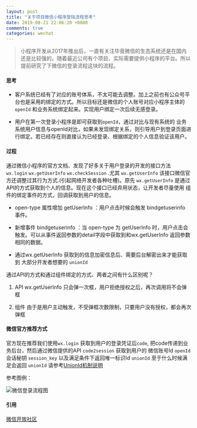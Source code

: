 ```yaml
---
layout: post
title: "关于项目微信小程序登陆流程思考"
date: 2019-08-21 22:06:20 +0800
comments: true
categories: wechat
---
```




> 小程序开发从2017年推出后，一直有关注毕竟微信的生态系统还是在国内还是比较强的。随着最近公司有个项目、实际需要提供小程序的平台。所以提前研究了下微信的登录流程这块的流程。


####  思考

- 客户系统已经有了对应的账号体系，不太可能去调整。加上之前也有公众号平台也是采用的绑定的方式。所以目标还是微信的个人账号对应小程序主体的 `openId` 和业务系统绑定起来。实现用户绑定一次后续无感登录。

- 用户在第一次登录小程序是即可获取到`openId`，通过对比与现有系统的 业务系统用户信息与openId对比，如果未发现绑定关系，则引导用户到登录页面进行绑定。若已经存在则直接认为已经登录、根据绑定的个人信息验证该用户。



#### 过程

通过微信小程序的官方文档、发现了好多关于用户登录的开发的接口方法 `wx.login` `wx.getUserInfo` `wx.checkSession` .尤其 `wx.getUserInfo` 该接口微信官方还调整过其行为方式.(引起网络开发者各种吐槽)。原先 `wx.getUserInfo` 是通过API的方式获取到个人的信息。现在这个接口已经弃用状态，让开发者尽量使用 组件的绑定事件的方式，回调获取到用户的信息。

- open-type 属性增加 getUserInfo ：用户点击时候会触发 bindgetuserinfo 事件。

- 新增事件 bindgetuserinfo ：当 open-type 为 getUserInfo 时，用户点击会触发。可以从事件返回参数的detail字段中获取到和wx.getUserInfo 返回参数相同的数据。


- 通过wx.getUserInfo 获取到的信息加密信息后、需要后台解密出来才能获取到 大部分开发者想要的 `unionId`


通过API的方式和通过组件绑定的方式、两者之间有什么区别呢？

1. API wx.getUserInfo 只会弹一次框，用户拒绝授权之后，再次调用将不会弹框

2. 组件  由于是用户主动触发，不受弹框次数限制，只要用户没有授权，都会再次弹框


#### 微信官方推荐方式

官方现在推荐我们使用`wx.login` 获取到用户的登录凭证后`code`, 把code传递到业务后台，然后通过微信提供的API `code2session` 获取到用户的 微信账号Id `openId` 会话秘钥 `session_key` 以及满足条件下返回唯一标识Id `unionId` 至于什么时候满足会返回 `unionId` 请参考[UnionId机制说明](https://developers.weixin.qq.com/miniprogram/dev/framework/open-ability/union-id.html)

参考图例：

![微信登录流程图](/images/posts/api-login.2fcc9f35.jpg)













#### 引用

[微信开放社区](https://developers.weixin.qq.com/community/develop/doc/c45683ebfa39ce8fe71def0631fad26b)


